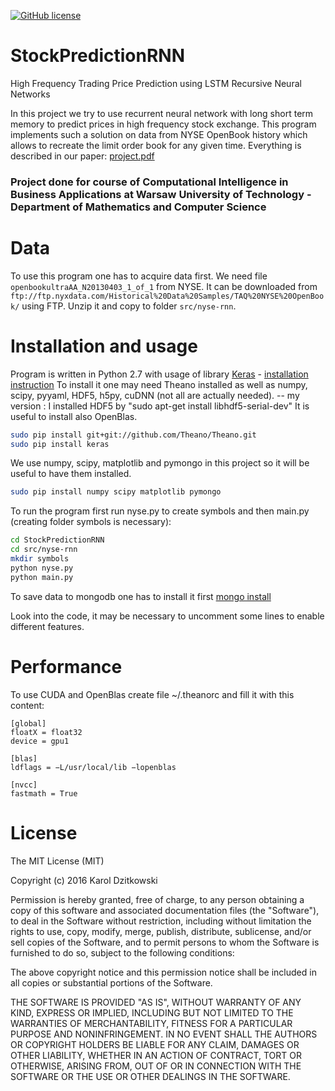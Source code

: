 [![GitHub license](https://img.shields.io/github/license/mashape/apistatus.svg)](https://raw.githubusercontent.com/dzitkowskik/StockPredictionRNN/master/LICENSE)

# StockPredictionRNN
High Frequency Trading Price Prediction using LSTM Recursive Neural Networks   

In this project we try to use recurrent neural network with long short term memory 
to predict prices in high frequency stock exchange. This program implements such a solution 
on data from NYSE OpenBook history which allows to recreate the limit order book for any given time.
Everything is described in our paper: [project.pdf](https://github.com/dzitkowskik/StockPredictionRNN/blob/master/docs/project.pdf)

### Project done for course of Computational Intelligence in Business Applications at Warsaw University of Technology - Department of Mathematics and Computer Science

# Data

To use this program one has to acquire data first. We need file `openbookultraAA_N20130403_1_of_1` from NYSE.
It can be downloaded from `ftp://ftp.nyxdata.com/Historical%20Data%20Samples/TAQ%20NYSE%20OpenBook/` using FTP.
Unzip it and copy to folder `src/nyse-rnn`.

# Installation and usage

Program is written in Python 2.7 with usage of library [Keras](http://keras.io) - [installation instruction](http://keras.io/#installation)
To install it one may need Theano installed as well as numpy, scipy, pyyaml, HDF5, h5py, cuDNN (not all are actually needed).  -- my version : I installed HDF5 by "sudo apt-get install libhdf5-serial-dev"
It is useful to install also OpenBlas.

```bash
sudo pip install git+git://github.com/Theano/Theano.git
sudo pip install keras
```

We use numpy, scipy, matplotlib and pymongo in this project so it will be useful to have them installed.

```bash
sudo pip install numpy scipy matplotlib pymongo
```

To run the program first run nyse.py to create symbols and then main.py (creating folder symbols is necessary):

```bash
cd StockPredictionRNN
cd src/nyse-rnn
mkdir symbols
python nyse.py
python main.py
```

To save data to mongodb one has to install it first [mongo install](https://docs.mongodb.org/manual/tutorial/install-mongodb-on-ubuntu/)

Look into the code, it may be necessary to uncomment some lines to enable different features.

# Performance 

To use CUDA and OpenBlas create file ~/.theanorc and fill it with this content:

```
[global]
floatX = float32 
device = gpu1

[blas]
ldflags = −L/usr/local/lib −lopenblas

[nvcc]
fastmath = True
```

# License 

The MIT License (MIT)

Copyright (c) 2016 Karol Dzitkowski

Permission is hereby granted, free of charge, to any person obtaining a copy of this software and associated documentation files (the "Software"), to deal in the Software without restriction, including without limitation the rights to use, copy, modify, merge, publish, distribute, sublicense, and/or sell copies of the Software, and to permit persons to whom the Software is furnished to do so, subject to the following conditions:

The above copyright notice and this permission notice shall be included in all copies or substantial portions of the Software.

THE SOFTWARE IS PROVIDED "AS IS", WITHOUT WARRANTY OF ANY KIND, EXPRESS OR IMPLIED, INCLUDING BUT NOT LIMITED TO THE WARRANTIES OF MERCHANTABILITY, FITNESS FOR A PARTICULAR PURPOSE AND NONINFRINGEMENT. IN NO EVENT SHALL THE AUTHORS OR COPYRIGHT HOLDERS BE LIABLE FOR ANY CLAIM, DAMAGES OR OTHER LIABILITY, WHETHER IN AN ACTION OF CONTRACT, TORT OR OTHERWISE, ARISING FROM, OUT OF OR IN CONNECTION WITH THE SOFTWARE OR THE USE OR OTHER DEALINGS IN THE SOFTWARE.
